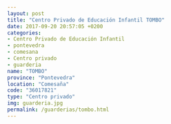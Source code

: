 ```yaml
---
layout: post
title: "Centro Privado de Educación Infantil TOMBO"
date: 2017-09-20 20:57:05 +0200
categories:
- Centro Privado de Educación Infantil
- pontevedra
- comesana
- Centro privado
- guarderia
name: "TOMBO"
province: "Pontevedra"
location: "Comesaña"
code: "36017821"
type: "Centro privado"
img: guarderia.jpg
permalink: /guarderias/tombo.html
---
```

